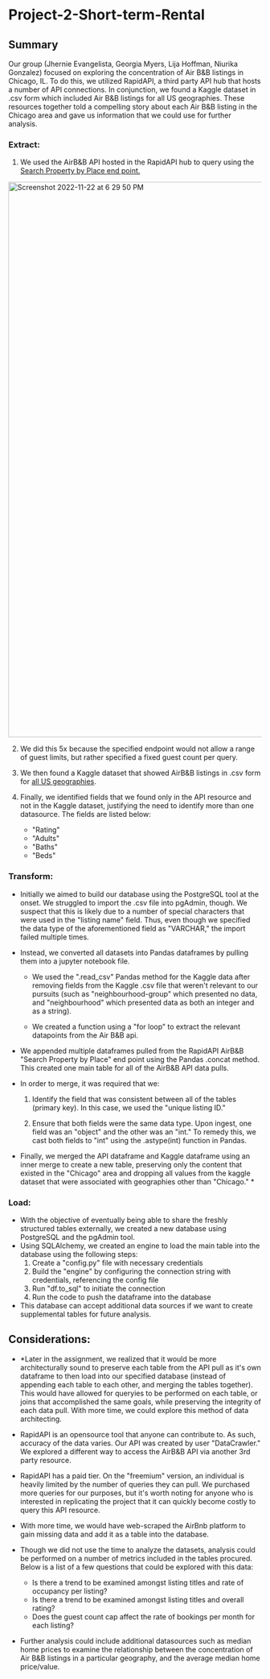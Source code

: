 # Project-2-Short-term-Rental

## Summary
Our group (Jhernie Evangelista, Georgia Myers, Lija Hoffman, Niurika Gonzalez) focused on exploring the concentration of Air B&B listings in Chicago, IL. To do this, we utilized RapidAPI, a third party API hub that hosts a number of API connections. In conjunction, we found a Kaggle dataset in .csv form which included Air B&B listings for all US geographies. These resources together told a compelling story about each Air B&B listing in the Chicago area and gave us information that we could use for further analysis. 


### Extract:

1. We used the AirB&B API hosted in the RapidAPI hub to query using the [Search Property by Place end point.](https://rapidapi.com/DataCrawler/api/airbnb19/)

<img width="1103" alt="Screenshot 2022-11-22 at 6 29 50 PM" src="https://user-images.githubusercontent.com/37047605/203448590-f272b365-95c5-4d02-81af-70e2d9de3857.png">

2. We did this 5x because the specified endpoint would not allow a range of guest limits, but rather specified a fixed guest count per query.

3. We then found a Kaggle dataset that showed AirB&B listings in .csv form for [all US geographies](https://www.kaggle.com/datasets/kritikseth/us-airbnb-open-data).

4. Finally, we identified fields that we found only in the API resource and not in the Kaggle dataset, justifying the need to identify more than one datasource. The fields are listed below:
    * "Rating" 
    * "Adults"
    * "Baths" 
    * "Beds"

### Transform: 

* Initially we aimed to build our database using the PostgreSQL tool at the onset. We struggled to import the .csv file into pgAdmin, though. We suspect that this is likely due to a number of special characters that were used in the "listing name" field. Thus, even though we specified the data type of the aforementioned field as "VARCHAR," the import failed multiple times.

* Instead, we converted all datasets into Pandas dataframes by pulling them into a jupyter notebook file. 
   * We used the ".read_csv" Pandas method for the Kaggle data after removing fields from the Kaggle .csv file that weren't relevant to our pursuits (such as "neighbourhood-group" which presented no data, and "neighbourhood" which presented data as both an integer and as a string).
   
   * We created a function using a "for loop" to extract the relevant datapoints from the Air B&B api.

* We appended multiple dataframes pulled from the RapidAPI AirB&B "Search Property by Place" end point using the Pandas .concat method. This created one main table for all of the AirB&B API data pulls.

* In order to merge, it was required that we: 
    1. Identify the field that was consistent between all of the tables (primary key). In this case, we used the "unique listing ID."

    2. Ensure that both fields were the same data type. Upon ingest, one field was an "object" and the other was an "int." To remedy this, we cast both fields to "int" using the .astype(int) function in Pandas.

* Finally, we merged the API dataframe and Kaggle dataframe using an inner merge to create a new table, preserving only the content that existed in the "Chicago" area and dropping all values from the kaggle dataset that were associated with geographies other than "Chicago." *


### Load:

* With the objective of eventually being able to share the freshly structured tables externally, we created a new database using PostgreSQL and the pgAdmin tool.
* Using SQLAlchemy, we created an engine to load the main table into the database using the following steps:
   1. Create a "config.py" file with necessary credentials
   2. Build the "engine" by configuring the connection string with credentials, referencing the config file
   3. Run "df.to_sql" to initiate the connection
   4. Run the code to push the dataframe into the database
* This database can accept additional data sources if we want to create supplemental tables for future analysis.

## Considerations:

* *Later in the assignment, we realized that it would be more architecturally sound to preserve each table from the API pull as it's own dataframe to then load into our specified database (instead of appending each table to each other, and merging the tables together). This would have allowed for queryies to be performed on each table, or joins that accomplished the same goals, while preserving the integrity of each data pull. With more time, we could explore this method of data architecting.

* RapidAPI is an opensource tool that anyone can contribute to. As such, accuracy of the data varies. Our API was created by user "DataCrawler." We explored a different way to access the AirB&B API via another 3rd party resource. 

* RapidAPI has a paid tier. On the "freemium" version, an individual is heavily limited by the number of queries they can pull. We purchased more queries for our purposes, but it's worth noting for anyone who is interested in replicating the project that it can quickly become costly to query this API resource.

* With more time, we would have web-scraped the AirBnb platform to gain missing data and add it as a table into the database.

* Though we did not use the time to analyze the datasets, analysis could be performed on a number of metrics included in the tables procured. Below is a list of a few questions that could be explored with this data: 
    * Is there a trend to be examined amongst listing titles and rate of occupancy per listing?
    * Is there a trend to be examined amongst listing titles and overall rating?
    * Does the guest count cap affect the rate of bookings per month for each listing?

* Further analysis could include additional datasources such as median home prices to examine the relationship between the concentration of Air B&B listings in a particular geography, and the average median home price/value.


